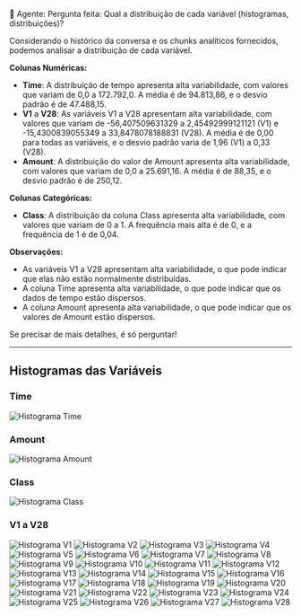🤖 Agente:
Pergunta feita: Qual a distribuição de cada variável (histogramas, distribuições)?     

Considerando o histórico da conversa e os chunks analíticos fornecidos, podemos analisar a distribuição de cada variável.

**Colunas Numéricas:**

- **Time**: A distribuição de tempo apresenta alta variabilidade, com valores que variam de 0,0 a 172.792,0. A média é de 94.813,86, e o desvio padrão é de 47.488,15.        
- **V1** a **V28**: As variáveis V1 a V28 apresentam alta variabilidade, com valores que variam de -56,407509631329 a 2,45492999121121 (V1) e -15,4300839055349 a 33,8478078188831 (V28). A média é de 0,00 para todas as variáveis, e o desvio padrão varia de 1,96 (V1) a 0,33 (V28).
- **Amount**: A distribuição do valor de Amount apresenta alta variabilidade, com valores que variam de 0,0 a 25.691,16. A média é de 88,35, e o desvio padrão é de 250,12.   

**Colunas Categóricas:**

- **Class**: A distribuição da coluna Class apresenta alta variabilidade, com valores que variam de 0 a 1. A frequência mais alta é de 0, e a frequência de 1 é de 0,04.      

**Observações:**

- As variáveis V1 a V28 apresentam alta variabilidade, o que pode indicar que elas não estão normalmente distribuídas.
- A coluna Time apresenta alta variabilidade, o que pode indicar que os dados de tempo estão dispersos.
- A coluna Amount apresenta alta variabilidade, o que pode indicar que os valores de Amount estão dispersos.

Se precisar de mais detalhes, é só perguntar!

---

## Histogramas das Variáveis

### Time
![Histograma Time](../../../outputs/histogramas/hist_Time.png)

### Amount
![Histograma Amount](../../../outputs/histogramas/hist_Amount.png)

### Class
![Histograma Class](../../../outputs/histogramas/hist_Class.png)

### V1 a V28

![Histograma V1](../../../outputs/histogramas/hist_V1.png)
![Histograma V2](../../../outputs/histogramas/hist_V2.png)
![Histograma V3](../../../outputs/histogramas/hist_V3.png)
![Histograma V4](../../../outputs/histogramas/hist_V4.png)
![Histograma V5](../../../outputs/histogramas/hist_V5.png)
![Histograma V6](../../../outputs/histogramas/hist_V6.png)
![Histograma V7](../../../outputs/histogramas/hist_V7.png)
![Histograma V8](../../../outputs/histogramas/hist_V8.png)
![Histograma V9](../../../outputs/histogramas/hist_V9.png)
![Histograma V10](../../../outputs/histogramas/hist_V10.png)
![Histograma V11](../../../outputs/histogramas/hist_V11.png)
![Histograma V12](../../../outputs/histogramas/hist_V12.png)
![Histograma V13](../../../outputs/histogramas/hist_V13.png)
![Histograma V14](../../../outputs/histogramas/hist_V14.png)
![Histograma V15](../../../outputs/histogramas/hist_V15.png)
![Histograma V16](../../../outputs/histogramas/hist_V16.png)
![Histograma V17](../../../outputs/histogramas/hist_V17.png)
![Histograma V18](../../../outputs/histogramas/hist_V18.png)
![Histograma V19](../../../outputs/histogramas/hist_V19.png)
![Histograma V20](../../../outputs/histogramas/hist_V20.png)
![Histograma V21](../../../outputs/histogramas/hist_V21.png)
![Histograma V22](../../../outputs/histogramas/hist_V22.png)
![Histograma V23](../../../outputs/histogramas/hist_V23.png)
![Histograma V24](../../../outputs/histogramas/hist_V24.png)
![Histograma V25](../../../outputs/histogramas/hist_V25.png)
![Histograma V26](../../../outputs/histogramas/hist_V26.png)
![Histograma V27](../../../outputs/histogramas/hist_V27.png)
![Histograma V28](../../../outputs/histogramas/hist_V28.png)